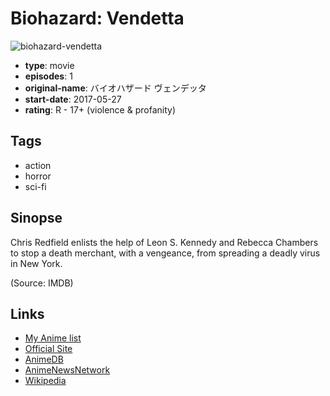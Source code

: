 # Biohazard: Vendetta

![biohazard-vendetta](https://cdn.myanimelist.net/images/anime/6/83300.jpg)

-   **type**: movie
-   **episodes**: 1
-   **original-name**: バイオハザード ヴェンデッタ
-   **start-date**: 2017-05-27
-   **rating**: R - 17+ (violence & profanity)

## Tags

-   action
-   horror
-   sci-fi

## Sinopse

Chris Redfield enlists the help of Leon S. Kennedy and Rebecca Chambers to stop a death merchant, with a vengeance, from spreading a deadly virus in New York.

(Source: IMDB)

## Links

-   [My Anime list](https://myanimelist.net/anime/31853/Biohazard__Vendetta)
-   [Official Site](http://www.capcom.co.jp/bio_series/fullcgmovie.html)
-   [AnimeDB](http://anidb.info/perl-bin/animedb.pl?show=anime&aid=11709)
-   [AnimeNewsNetwork](http://www.animenewsnetwork.com/encyclopedia/anime.php?id=18178)
-   [Wikipedia](https://en.wikipedia.org/wiki/Resident_Evil:_Vendetta)
